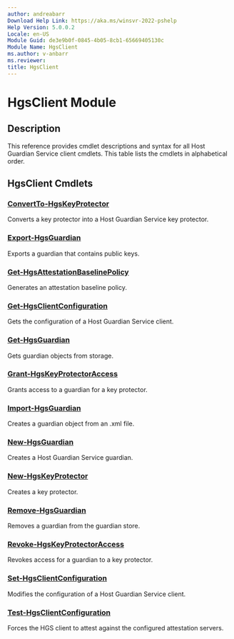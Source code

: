 ```yaml
---
author: andreabarr
Download Help Link: https://aka.ms/winsvr-2022-pshelp
Help Version: 5.0.0.2
Locale: en-US
Module Guid: de3e9b0f-0845-4b05-8cb1-65669405130c
Module Name: HgsClient
ms.author: v-anbarr
ms.reviewer: 
title: HgsClient
---
```


# HgsClient Module
## Description
This reference provides cmdlet descriptions and syntax for all Host Guardian Service client cmdlets. This table lists the cmdlets in alphabetical order.

## HgsClient Cmdlets
### [ConvertTo-HgsKeyProtector](ConvertTo-HgsKeyProtector.md)
Converts a key protector into a Host Guardian Service key protector.

### [Export-HgsGuardian](Export-HgsGuardian.md)
Exports a guardian that contains public keys.

### [Get-HgsAttestationBaselinePolicy](Get-HgsAttestationBaselinePolicy.md)
Generates an attestation baseline policy.

### [Get-HgsClientConfiguration](Get-HgsClientConfiguration.md)
Gets the configuration of a Host Guardian Service client.

### [Get-HgsGuardian](Get-HgsGuardian.md)
Gets guardian objects from storage.

### [Grant-HgsKeyProtectorAccess](Grant-HgsKeyProtectorAccess.md)
Grants access to a guardian for a key protector.

### [Import-HgsGuardian](Import-HgsGuardian.md)
Creates a guardian object from an .xml file.

### [New-HgsGuardian](New-HgsGuardian.md)
Creates a Host Guardian Service guardian.

### [New-HgsKeyProtector](New-HgsKeyProtector.md)
Creates a key protector.

### [Remove-HgsGuardian](Remove-HgsGuardian.md)
Removes a guardian from the guardian store.

### [Revoke-HgsKeyProtectorAccess](Revoke-HgsKeyProtectorAccess.md)
Revokes access for a guardian to a key protector.

### [Set-HgsClientConfiguration](Set-HgsClientConfiguration.md)
Modifies the configuration of a Host Guardian Service client.

### [Test-HgsClientConfiguration](Test-HgsClientConfiguration.md)
Forces the HGS client to attest against the configured attestation servers.


